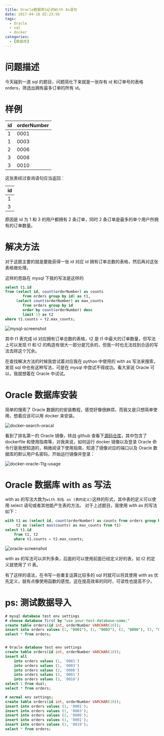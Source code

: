 ```yaml
---
title: Oracle数据库Sql的With As语句
date: 2017-04-18 02:23:56
tags:
  - Oracle
  - sql
  - docker
categories:
  - [数据库]
---
```


# 问题描述

今天碰到一道 sql 的题目，问题简化下来就是一张存有 id 和订单号的表格 orders，筛选出拥有最多订单的所有 id。

# 样例

| id  | orderNumber |
| :-- | :---------- |
| 1   | 0001        |
| 1   | 0003        |
| 2   | 0006        |
| 3   | 0008        |
| 3   | 0010        |

这张表经过查询语句应当返回：

| id  |
| :-- |
| 1   |
| 3   |

原因是 id 为 1 和 3 的用户都拥有 2 条订单，同时 2 条订单是最多的单个用户所拥有的订单数量。

# 解决方法

对于这题主要的就是要能获得一张 id 对应 id 拥有订单总数的表格，然后再对这张表格做处理。

这样的思路在 mysql 下我的写法是这样的

```sql
select t1.id
from (select id, count(orderNumber) as counts
        from orders group by id) as t1,
     (select count(orderNumber) as max_counts
        from orders group by id
        order by count(orderNumber) desc
        limit 1) as t2
where t1.counts = t2.max_counts;
```

![mysql-screenshot](https://wx4.sinaimg.cn/large/9a1da786gy1g06xhybd5lj20wf0qdmzn.jpg)

其中 t1 表完成 id 对应拥有订单总数的表格，t2 是 t1 中最大的订单数量，但写法上可以发现 t1 和 t2 的构造有很大一部分是冗余的，但我一时也无法找到合适的写法去除这个冗余。

在查找解决方法的时候我尝试着对应我在 python 中使用的 with as 写法来搜索，发现 sql 中也有这种写法，可是在 mysql 中尝试不得成功。看大家说 Oracle 可以，我就想着在 Oracle 中试试。

# Oracle 数据库安装

简单的搜索了 Oracle 数据的的安装教程，感觉好像很麻烦，而我又是只想简单使用，想着应该可以用 docker 来安装。

![docker-search-oracal](https://wx3.sinaimg.cn/large/9a1da786gy1g06xhyfo0rj211x0i30xi.jpg)

看到了排名第一的 Oracle 镜像，转战 github 查看下[源码仓库](https://github.com/wnameless/docker-oracle-xe-11g)，其中包含了 dockerfile 和使用指南等，对我来说，如何运行 docker 镜像以及登录 Oracle 命令行是我想知道的，稍微阅读下使用指南，知道了镜像对应的端口以及 Oracle 数据库的默认用户名密码，开始运行镜像并登录：

![docker-oracle-11g-usage](https://ws1.sinaimg.cn/large/9a1da786gy1g06xhyl2f4j20r00s8dke.jpg)

# Oracle 数据库 with as 写法

with as 的写法大致为`with 别名 as (表的定义)`这样的形式，其中表的定义可以使用 select 语句或者其他能产生表的方法。
对于上述题目，我使用 with as 的写法如下：

```sql
with t1 as (select id, count(orderNumber) as counts from orders group by id),
     t2 as (select max(counts) as max_counts from t1)
select t1.id
    from t1, t2
    where t1.counts = t2.max_counts;
```

![oracle-screenshot](https://ws4.sinaimg.cn/large/9a1da786gy1g06xhy7ewxj20rs0n7jt6.jpg)

with as 的写法可以并列多条，后面的可以使用前面已经定义好的表，如 t2 的定义就使用了 t1 表。

有了这样的语法，在书写一些重复运算比较多的 sql 时就可以将其使用 with as 优先定义，就有点像使用函数的感觉。这在提高效率的同时，可读性也提高不少。

# ps: 测试数据导入

```sql
# mysql database test env settings
# choose database first by "use your-test-database-name;"
create table orders(id int, orderNumber VARCHAR(10));
insert into orders values (1, "0001"), (1, "0003"), (2, "0006"), (3, "0001"), (3, "0010");
select * from orders;


# Oracle database test env settings
create table orders(id int, orderNumber VARCHAR(10));
insert all
    into orders values (1, '0001')
    into orders values (1, '0003')
    into orders values (2, '0006')
    into orders values (3, '0001')
    into orders values (3, '0010')
select 1 from dual;
select * from orders;

# normal env settings;
create table orders(id int, orderNumber VARCHAR(10));
insert into orders values (1, '0001');
insert into orders values (1, '0003');
insert into orders values (2, '0006');
insert into orders values (3, '0001');
insert into orders values (3, '0010');
select * from orders;
```
